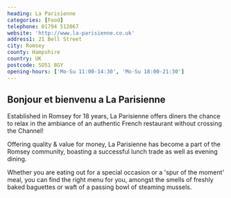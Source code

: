 ```yaml
---
heading: La Parisienne
categories: [Food]
telephone: 01794 512067
website: 'http://www.la-parisienne.co.uk'
address1: 21 Bell Street
city: Romsey
county: Hampshire
country: UK
postcode: SO51 8GY
opening-hours: ['Mo-Su 11:00-14:30', 'Mo-Su 18:00-21:30']
---
```

## Bonjour et bienvenu a La Parisienne

Established in Romsey for 18 years, La Parisienne offers diners the chance to relax in the ambiance of an authentic French restaurant without crossing the Channel!

Offering quality & value for money, La Parisienne has become a part of the Romsey community, boasting a successful lunch trade as well as evening dining.

Whether you are eating out for a special occasion or a 'spur of the moment' meal, you can find the right menu for you, amongst the smells of freshly baked baguettes or waft of a passing bowl of steaming mussels.

